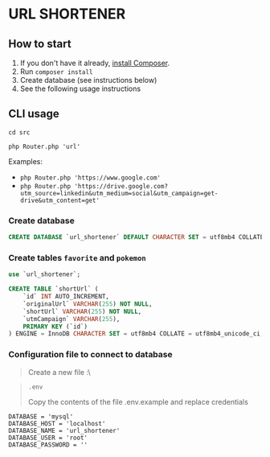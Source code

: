 # URL SHORTENER

## How to start

1. If you don't have it already, [install Composer](https://getcomposer.org/download/).
2. Run `composer install`
3. Create database (see instructions below)
4. See the following usage instructions

## CLI usage

`cd src`

`php Router.php 'url'`

Examples:
- `php Router.php 'https://www.google.com'`
- `php Router.php 'https://drive.google.com?utm_source=linkedin&utm_medium=social&utm_campaign=get-drive&utm_content=get'`


### Create database

```SQL
CREATE DATABASE `url_shortener` DEFAULT CHARACTER SET = utf8mb4 COLLATE = utf8mb4_unicode_ci;
```

### Create tables `favorite` and `pokemon`

```SQL
use `url_shortener`;

CREATE TABLE `shortUrl` ( 
    `id` INT AUTO_INCREMENT,
    `originalUrl` VARCHAR(255) NOT NULL,
    `shortUrl` VARCHAR(255) NOT NULL,
    `utmCampaign` VARCHAR(255),
    PRIMARY KEY (`id`)
) ENGINE = InnoDB CHARACTER SET = utf8mb4 COLLATE = utf8mb4_unicode_ci;
```

### Configuration file to connect to database

> Create a new file :\

>`.env`
>
> Copy the contents of the file .env.example and replace credentials
>
```
DATABASE = 'mysql'
DATABASE_HOST = 'localhost'
DATABASE_NAME = 'url_shortener'
DATABASE_USER = 'root'
DATABASE_PASSWORD = ''
```
